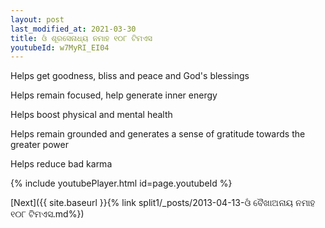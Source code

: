 ```yaml
---
layout: post
last_modified_at: 2021-03-30
title: ଓଁ ଶୂରସେନାଧ୍ୟ ନମାହ ୧୦୮ ଟିମଏସ
youtubeId: w7MyRI_EI04
---
```

 
 
Helps get goodness, bliss and peace and God's blessings
 
Helps remain focused, help generate inner energy 
 
Helps boost physical and mental health 
 
Helps remain grounded and generates a sense of gratitude towards the greater power 
 
Helps reduce bad karma
 
 
 
 


{% include youtubePlayer.html id=page.youtubeId %}
 
[Next]({{ site.baseurl }}{% link  split1/_posts/2013-04-13-ଓଁ ବୈଖାଅନାୟ ନମାହ ୧୦୮ ଟିମଏସ.md%})
 
